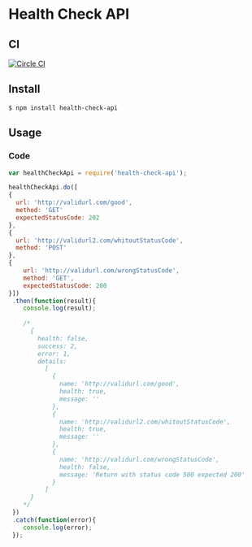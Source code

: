 # Health Check API

## CI
[![Circle CI](https://circleci.com/gh/LucasRodrigues/health-check-api.svg?style=svg)](https://circleci.com/gh/LucasRodrigues/health-check-api)

## Install

```
$ npm install health-check-api
```

## Usage

### Code

```js
var healthCheckApi = require('health-check-api');

healthCheckApi.do([
{
  url: 'http://validurl.com/good',
  method: 'GET'
  expectedStatusCode: 202
},
{
  url: 'http://validurl2.com/whitoutStatusCode',
  method: 'POST'
},
{
    url: 'http://validurl.com/wrongStatusCode',
    method: 'GET',
    expectedStatusCode: 200
}])
 .then(function(result){
    console.log(result); 
    
    /* 
      { 
        health: false,
        success: 2,
        error: 1,
        details: 
          [ 
            { 
              name: 'http://validurl.com/good', 
              health: true, 
              message: '' 
            },
            { 
              name: 'http://validurl2.com/whitoutStatusCode', 
              health: true, 
              message: '' 
            },
            { 
              name: 'http://validurl.com/wrongStatusCode',
              health: false,
              message: 'Return with status code 500 expected 200' 
            } 
          ] 
      }
    */
 })
 .catch(function(error){
    console.log(error); 
 });
```
